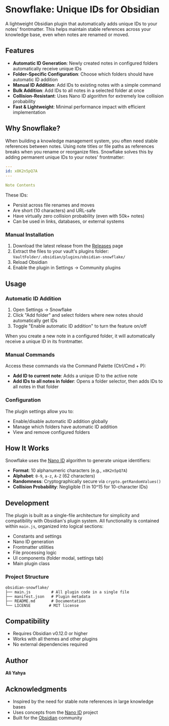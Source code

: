 # Snowflake: Unique IDs for Obsidian

A lightweight Obsidian plugin that automatically adds unique IDs to your notes' frontmatter. This helps maintain stable references across your knowledge base, even when notes are renamed or moved.

## Features

- **Automatic ID Generation**: Newly created notes in configured folders automatically receive unique IDs
- **Folder-Specific Configuration**: Choose which folders should have automatic ID addition
- **Manual ID Addition**: Add IDs to existing notes with a simple command
- **Bulk Addition**: Add IDs to all notes in a selected folder at once
- **Collision-Resistant**: Uses Nano ID algorithm for extremely low collision probability
- **Fast & Lightweight**: Minimal performance impact with efficient implementation

## Why Snowflake?

When building a knowledge management system, you often need stable references between notes. Using note titles or file paths as references breaks when you rename or reorganize files. Snowflake solves this by adding permanent unique IDs to your notes' frontmatter:

```yaml
---
id: x8K2n5pQ7A
---

Note Contents
```

These IDs:
- Persist across file renames and moves
- Are short (10 characters) and URL-safe
- Have virtually zero collision probability (even with 50k+ notes)
- Can be used in links, databases, or external systems

### Manual Installation

1. Download the latest release from the [Releases](https://github.com/ali01/obsidian-snowflake/releases) page
2. Extract the files to your vault's plugins folder: `VaultFolder/.obsidian/plugins/obsidian-snowflake/`
3. Reload Obsidian
4. Enable the plugin in Settings → Community plugins

## Usage

### Automatic ID Addition

1. Open Settings → Snowflake
2. Click "Add folder" and select folders where new notes should automatically get IDs
3. Toggle "Enable automatic ID addition" to turn the feature on/off

When you create a new note in a configured folder, it will automatically receive a unique ID in its frontmatter.

### Manual Commands

Access these commands via the Command Palette (Ctrl/Cmd + P):

- **Add ID to current note**: Adds a unique ID to the active note
- **Add IDs to all notes in folder**: Opens a folder selector, then adds IDs to all notes in that folder

### Configuration

The plugin settings allow you to:
- Enable/disable automatic ID addition globally
- Manage which folders have automatic ID addition
- View and remove configured folders

## How It Works

Snowflake uses the [Nano ID](https://github.com/ai/nanoid) algorithm to generate unique identifiers:

- **Format**: 10 alphanumeric characters (e.g., `x8K2n5pQ7A`)
- **Alphabet**: `0-9`, `a-z`, `A-Z` (62 characters)
- **Randomness**: Cryptographically secure via `crypto.getRandomValues()`
- **Collision Probability**: Negligible (1 in 10^15 for 10-character IDs)


## Development

The plugin is built as a single-file architecture for simplicity and compatibility with Obsidian's plugin system. All functionality is contained within `main.js`, organized into logical sections:

- Constants and settings
- Nano ID generation
- Frontmatter utilities
- File processing logic
- UI components (folder modal, settings tab)
- Main plugin class

### Project Structure

```
obsidian-snowflake/
├── main.js         # All plugin code in a single file
├── manifest.json   # Plugin metadata
├── README.md       # Documentation
└── LICENSE        # MIT license
```


## Compatibility

- Requires Obsidian v0.12.0 or higher
- Works with all themes and other plugins
- No external dependencies required


## Author

**Ali Yahya**

## Acknowledgments

- Inspired by the need for stable note references in large knowledge bases
- Uses concepts from the [Nano ID](https://github.com/ai/nanoid) project
- Built for the [Obsidian](https://obsidian.md) community
